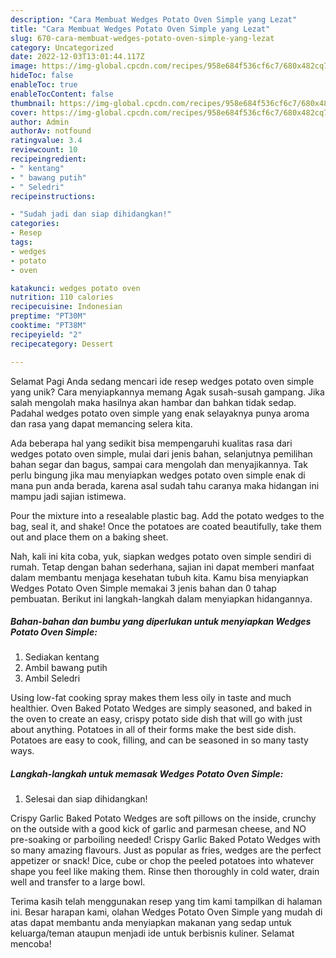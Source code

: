 ```yaml
---
description: "Cara Membuat Wedges Potato Oven Simple yang Lezat"
title: "Cara Membuat Wedges Potato Oven Simple yang Lezat"
slug: 670-cara-membuat-wedges-potato-oven-simple-yang-lezat
category: Uncategorized
date: 2022-12-03T13:01:44.117Z
image: https://img-global.cpcdn.com/recipes/958e684f536cf6c7/680x482cq70/wedges-potato-oven-simple-foto-resep-utama.jpg
hideToc: false
enableToc: true
enableTocContent: false
thumbnail: https://img-global.cpcdn.com/recipes/958e684f536cf6c7/680x482cq70/wedges-potato-oven-simple-foto-resep-utama.jpg
cover: https://img-global.cpcdn.com/recipes/958e684f536cf6c7/680x482cq70/wedges-potato-oven-simple-foto-resep-utama.jpg
author: Admin
authorAv: notfound
ratingvalue: 3.4
reviewcount: 10
recipeingredient:
- " kentang"
- " bawang putih"
- " Seledri"
recipeinstructions:

- "Sudah jadi dan siap dihidangkan!"
categories:
- Resep
tags:
- wedges
- potato
- oven

katakunci: wedges potato oven 
nutrition: 110 calories
recipecuisine: Indonesian
preptime: "PT30M"
cooktime: "PT38M"
recipeyield: "2"
recipecategory: Dessert

---
```



Selamat Pagi Anda sedang mencari ide resep wedges potato oven simple yang unik? Cara menyiapkannya memang Agak susah-susah gampang. Jika salah mengolah maka hasilnya akan hambar dan bahkan tidak sedap. Padahal wedges potato oven simple yang enak selayaknya punya aroma dan rasa yang dapat memancing selera kita.


Ada beberapa hal yang sedikit bisa mempengaruhi kualitas rasa dari wedges potato oven simple, mulai dari jenis bahan, selanjutnya pemilihan bahan segar dan bagus, sampai cara mengolah dan menyajikannya. Tak perlu bingung jika mau menyiapkan wedges potato oven simple enak di mana pun anda berada, karena asal sudah tahu caranya maka hidangan ini mampu jadi sajian istimewa.

Pour the mixture into a resealable plastic bag. Add the potato wedges to the bag, seal it, and shake! Once the potatoes are coated beautifully, take them out and place them on a baking sheet.


Nah, kali ini kita coba, yuk, siapkan wedges potato oven simple sendiri di rumah. Tetap dengan bahan sederhana, sajian ini dapat memberi manfaat dalam membantu menjaga kesehatan tubuh kita. Kamu bisa menyiapkan Wedges Potato Oven Simple memakai 3 jenis bahan dan 0 tahap pembuatan. Berikut ini langkah-langkah dalam menyiapkan hidangannya.

<!--inarticleads1-->

##### Bahan-bahan dan bumbu yang diperlukan untuk menyiapkan Wedges Potato Oven Simple:

1. Sediakan  kentang
1. Ambil  bawang putih
1. Ambil  Seledri


Using low-fat cooking spray makes them less oily in taste and much healthier. Oven Baked Potato Wedges are simply seasoned, and baked in the oven to create an easy, crispy potato side dish that will go with just about anything. Potatoes in all of their forms make the best side dish. Potatoes are easy to cook, filling, and can be seasoned in so many tasty ways. 

<!--inarticleads2-->

##### Langkah-langkah untuk memasak Wedges Potato Oven Simple:


1. Selesai dan siap dihidangkan!

Crispy Garlic Baked Potato Wedges are soft pillows on the inside, crunchy on the outside with a good kick of garlic and parmesan cheese, and NO pre-soaking or parboiling needed! Crispy Garlic Baked Potato Wedges with so many amazing flavours. Just as popular as fries, wedges are the perfect appetizer or snack! Dice, cube or chop the peeled potatoes into whatever shape you feel like making them. Rinse then thoroughly in cold water, drain well and transfer to a large bowl. 

Terima kasih telah menggunakan resep yang tim kami tampilkan di halaman ini. Besar harapan kami, olahan Wedges Potato Oven Simple yang mudah di atas dapat membantu anda menyiapkan makanan yang sedap untuk keluarga/teman ataupun menjadi ide untuk berbisnis kuliner. Selamat mencoba!
